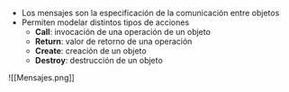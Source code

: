 - Los mensajes son la especificación de la comunicación entre objetos
- Permiten modelar distintos tipos de acciones
	- **Call**: invocación de una operación de un objeto
	- **Return**: valor de retorno de una operación
	- **Create**: creación de un objeto
	- **Destroy**: destrucción de un objeto

![[Mensajes.png]]